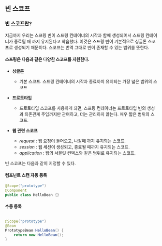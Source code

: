 ## 빈 스코프

### 빈 스코프란?
지금까지 우리는 스프링 빈이 스프링 컨테이너의 시작과 함께 생성되어서 스프링 컨테이너가 종료될 때 까지 유지된다고 학습했다. 이것은 스프링 빈이 기본적으로 싱글톤 스코프로 생성되기 때문이다. 스코프는 번역 그대로 빈이 존재할 수 있는 범위를 뜻한다.

#### 스프링은 다음과 같은 다양한 스코프를 지원한다.
* **싱글톤** 
    * 기본 스코프. 스프링 컨테이너의 시작과 종료까지 유지되는 가장 넓은 범위의 스코프

* **프로토타입**
    * 프로토타입 스코프를 사용하게 되면, 스프링 컨테이너는 프로토타입 빈의 생성과 의존관계 주입까지만 관여하고, 더는 관리하지 않는다. 매우 짧은 범위의 스코프.
* **웹 관련 스코프**
    * *request* : 웹 요청이 들어오고, 나갈때 까지 유지되는 스코프.
    * *session* : 웹 세션이 생성되고, 종료될 때까지 유지되는 스코프.
    * *application* : 웹의 서블릿 컨텍스와 같은 범위로 유지되는 스코프.

빈 스코프는 다음과 같이 지정할 수 있다.

#### 컴포넌트 스캔 자동 등록
```JAVA
@Scope("prototype")
@Component
public class HelloBean {}
```
#### 수동 등록
```JAVA

@Scope("prototype")
@Bean
PrototypeBean HelloBean() {
    return new HelloBean();
}
```
